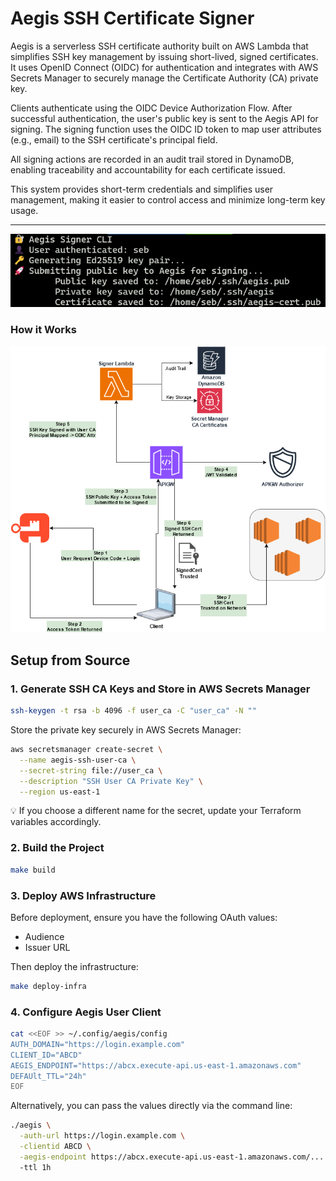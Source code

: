 # Aegis SSH Certificate Signer

Aegis is a serverless SSH certificate authority built on AWS Lambda that simplifies SSH key management by issuing short-lived, signed certificates. It uses OpenID Connect (OIDC) for authentication and integrates with AWS Secrets Manager to securely manage the Certificate Authority (CA) private key.

Clients authenticate using the OIDC Device Authorization Flow. After successful authentication, the user's public key is sent to the Aegis API for signing. The signing function uses the OIDC ID token to map user attributes (e.g., email) to the SSH certificate's principal field.

All signing actions are recorded in an audit trail stored in DynamoDB, enabling traceability and accountability for each certificate issued.

This system provides short-term credentials and simplifies user management, making it easier to control access and minimize long-term key usage.

---



![aegis client](./img/client.png)

### How it Works 
![diagram](./img/diagram.png)


## Setup from Source

### 1. Generate SSH CA Keys and Store in AWS Secrets Manager

```bash
ssh-keygen -t rsa -b 4096 -f user_ca -C "user_ca" -N ""
```

Store the private key securely in AWS Secrets Manager:
```bash
aws secretsmanager create-secret \
  --name aegis-ssh-user-ca \
  --secret-string file://user_ca \
  --description "SSH User CA Private Key" \
  --region us-east-1
```
💡 If you choose a different name for the secret, update your Terraform variables accordingly.

### 2. Build the Project

```bash
make build
```

### 3.  Deploy AWS Infrastructure

Before deployment, ensure you have the following OAuth values:
- Audience
- Issuer URL

Then deploy the infrastructure:

```bash
make deploy-infra
```

### 4. Configure Aegis User Client
```bash
cat <<EOF >> ~/.config/aegis/config
AUTH_DOMAIN="https://login.example.com"
CLIENT_ID="ABCD"
AEGIS_ENDPOINT="https://abcx.execute-api.us-east-1.amazonaws.com"
DEFAUlt_TTL="24h"
EOF
```

Alternatively, you can pass the values directly via the command line:
```bash
./aegis \
  -auth-url https://login.example.com \
  -clientid ABCD \
  -aegis-endpoint https://abcx.execute-api.us-east-1.amazonaws.com/...
  -ttl 1h
```


